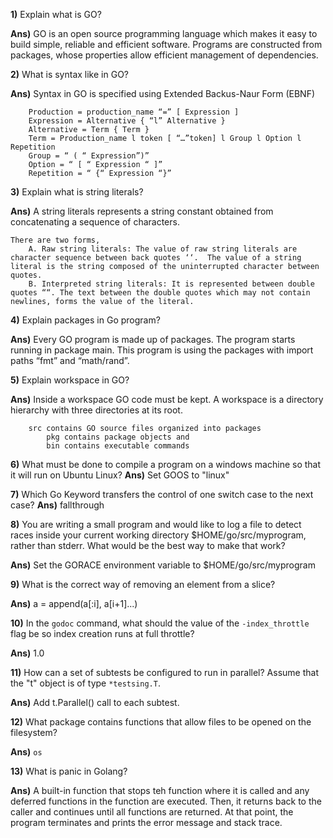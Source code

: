 **1)** Explain what is GO?

**Ans)** GO is an open source programming language which makes it easy to build simple, reliable and efficient software. Programs are constructed from packages, whose properties allow efficient management of dependencies.

**2)** What is syntax like in GO?

**Ans)** Syntax in GO is specified using Extended Backus-Naur Form (EBNF)

        Production = production_name “=” [ Expression ]
        Expression = Alternative { “l” Alternative }
        Alternative = Term { Term }
        Term = Production_name l token [ “…”token] l Group l Option l Repetition
        Group = “ ( “ Expression”)”
        Option = “ [ “ Expression “ ]”
        Repetition = “ {“ Expression “}”

**3)** Explain what is string literals?

**Ans)** A string literals represents a string constant obtained from concatenating a sequence of characters.

    There are two forms,
        A. Raw string literals: The value of raw string literals are character sequence between back quotes ‘‘.  The value of a string literal is the string composed of the uninterrupted character between quotes.
        B. Interpreted string literals: It is represented between double quotes ““. The text between the double quotes which may not contain newlines, forms the value of the literal.

**4)** Explain packages in Go program?

**Ans)** Every GO program is made up of packages. The program starts running in package main. This program is using the packages with import paths “fmt” and “math/rand”.

**5)** Explain workspace in GO?

**Ans)** Inside a workspace GO code must be kept. A workspace is a directory hierarchy with three directories at its root.

        src contains GO source files organized into packages
            pkg contains package objects and
            bin contains executable commands

**6)** What must be done to compile a program on a windows machine so that it
will run on Ubuntu Linux?
**Ans)** Set GOOS to "linux"

**7)** Which Go Keyword transfers the control of one switch case to the next case?
**Ans)** fallthrough

**8)** You are writing a small program and would like to log a file to detect races inside your current working directory $HOME/go/src/myprogram, rather than stderr. What would be the best way to make that work?

**Ans)** Set the GORACE environment variable to $HOME/go/src/myprogram

**9)** What is the correct way of removing an element from a slice?

**Ans)** a = append(a[:i], a[i+1]...)

**10)** In the `godoc` command, what should the value of the
`-index_throttle` flag be so index creation runs at full throttle?

**Ans)** 1.0

**11)** How can a set of subtests be configured to run in parallel? Assume that the "t" object is of type `*testsing.T`.

**Ans)** Add t.Parallel() call to each subtest.

**12)** What package contains functions that allow files to be opened on the filesystem?

**Ans)** `os`

**13)** What is panic in Golang?

**Ans)** A built-in function that stops teh function where it is called and any
deferred functions in the function are executed. Then, it returns back to the caller and continues until all functions are returned. At that point, the program terminates and prints the error message and stack trace.
